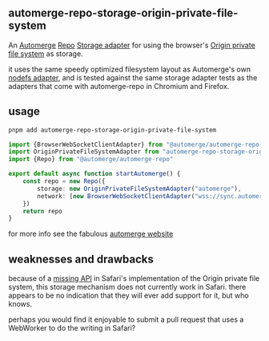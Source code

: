 ## automerge-repo-storage-origin-private-file-system

An [Automerge](https://automerge.org/)
[Repo](https://automerge.org/docs/repositories)
[Storage adapter](https://automerge.org/docs/repositories/storage/) for using
the browser's [Origin private file system](https://developer.mozilla.org/en-US/docs/Web/API/File_System_API/Origin_private_file_system) as storage.

it uses the same speedy optimized filesystem layout as Automerge's own [nodefs
adapter](https://automerge.org/docs/repositories/storage/#file-system), and is
tested against the same storage adapter tests as the adapters that come with
automerge-repo in Chromium and Firefox.

## usage

```bash
pnpm add automerge-repo-storage-origin-private-file-system
```

```ts
import {BrowserWebSocketClientAdapter} from "@automerge/automerge-repo-network-websocket"
import OriginPrivateFileSystemAdapter from "automerge-repo-storage-origin-private-file-system"
import {Repo} from "@automerge/automerge-repo"

export default async function startAutomerge() {
	const repo = new Repo({
		storage: new OriginPrivateFileSystemAdapter("automerge"),
		network: [new BrowserWebSocketClientAdapter("wss://sync.automerge.org")],
	})
	return repo
}
```

for more info see the fabulous [automerge website](https://automerge.org/)

## weaknesses and drawbacks

because of a [missing
API](https://developer.mozilla.org/en-US/docs/Web/API/FileSystemFileHandle/createWritable)
in Safari's implementation of the Origin private file system, this storage
mechanism does not currently work in Safari. there appears to be no indication
that they will ever add support for it, but who knows.

perhaps you would find it enjoyable to submit a pull request that uses a
WebWorker to do the writing in Safari?
